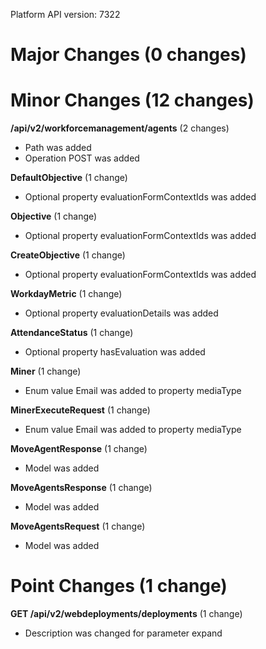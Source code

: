 Platform API version: 7322


# Major Changes (0 changes)


# Minor Changes (12 changes)

**/api/v2/workforcemanagement/agents** (2 changes)

* Path was added
* Operation POST was added

**DefaultObjective** (1 change)

* Optional property evaluationFormContextIds was added

**Objective** (1 change)

* Optional property evaluationFormContextIds was added

**CreateObjective** (1 change)

* Optional property evaluationFormContextIds was added

**WorkdayMetric** (1 change)

* Optional property evaluationDetails was added

**AttendanceStatus** (1 change)

* Optional property hasEvaluation was added

**Miner** (1 change)

* Enum value Email was added to property mediaType

**MinerExecuteRequest** (1 change)

* Enum value Email was added to property mediaType

**MoveAgentResponse** (1 change)

* Model was added

**MoveAgentsResponse** (1 change)

* Model was added

**MoveAgentsRequest** (1 change)

* Model was added


# Point Changes (1 change)

**GET /api/v2/webdeployments/deployments** (1 change)

* Description was changed for parameter expand
